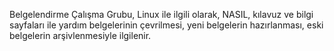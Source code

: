 Belgelendirme Çalışma Grubu, Linux ile ilgili olarak, NASIL, kılavuz ve bilgi sayfaları ile yardım belgelerinin çevrilmesi, yeni belgelerin hazırlanması, eski belgelerin arşivlenmesiyle ilgilenir.
